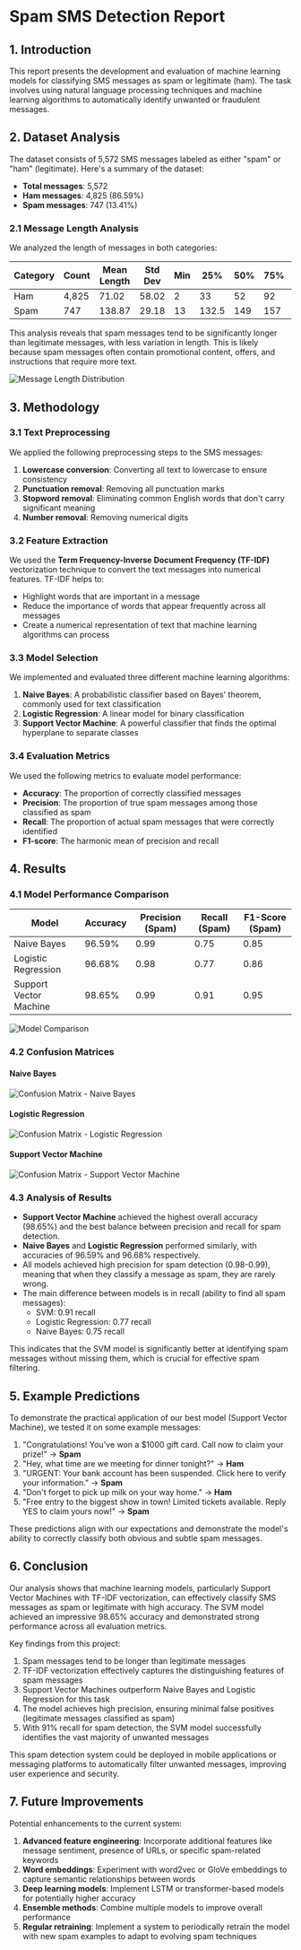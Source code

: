 # Spam SMS Detection Report

## 1. Introduction

This report presents the development and evaluation of machine learning models for classifying SMS messages as spam or legitimate (ham). The task involves using natural language processing techniques and machine learning algorithms to automatically identify unwanted or fraudulent messages.

## 2. Dataset Analysis

The dataset consists of 5,572 SMS messages labeled as either "spam" or "ham" (legitimate). Here's a summary of the dataset:

- **Total messages**: 5,572
- **Ham messages**: 4,825 (86.59%)
- **Spam messages**: 747 (13.41%)

### 2.1 Message Length Analysis

We analyzed the length of messages in both categories:

| Category | Count | Mean Length | Std Dev | Min | 25% | 50% | 75% | Max |
|----------|-------|-------------|---------|-----|-----|-----|-----|-----|
| Ham      | 4,825 | 71.02       | 58.02   | 2   | 33  | 52  | 92  | 910 |
| Spam     | 747   | 138.87      | 29.18   | 13  | 132.5 | 149 | 157 | 224 |

This analysis reveals that spam messages tend to be significantly longer than legitimate messages, with less variation in length. This is likely because spam messages often contain promotional content, offers, and instructions that require more text.

![Message Length Distribution](message_length_distribution.png)

## 3. Methodology

### 3.1 Text Preprocessing

We applied the following preprocessing steps to the SMS messages:

1. **Lowercase conversion**: Converting all text to lowercase to ensure consistency
2. **Punctuation removal**: Removing all punctuation marks
3. **Stopword removal**: Eliminating common English words that don't carry significant meaning
4. **Number removal**: Removing numerical digits

### 3.2 Feature Extraction

We used the **Term Frequency-Inverse Document Frequency (TF-IDF)** vectorization technique to convert the text messages into numerical features. TF-IDF helps to:

- Highlight words that are important in a message
- Reduce the importance of words that appear frequently across all messages
- Create a numerical representation of text that machine learning algorithms can process

### 3.3 Model Selection

We implemented and evaluated three different machine learning algorithms:

1. **Naive Bayes**: A probabilistic classifier based on Bayes' theorem, commonly used for text classification
2. **Logistic Regression**: A linear model for binary classification
3. **Support Vector Machine**: A powerful classifier that finds the optimal hyperplane to separate classes

### 3.4 Evaluation Metrics

We used the following metrics to evaluate model performance:

- **Accuracy**: The proportion of correctly classified messages
- **Precision**: The proportion of true spam messages among those classified as spam
- **Recall**: The proportion of actual spam messages that were correctly identified
- **F1-score**: The harmonic mean of precision and recall

## 4. Results

### 4.1 Model Performance Comparison

| Model | Accuracy | Precision (Spam) | Recall (Spam) | F1-Score (Spam) |
|-------|----------|------------------|---------------|-----------------|
| Naive Bayes | 96.59% | 0.99 | 0.75 | 0.85 |
| Logistic Regression | 96.68% | 0.98 | 0.77 | 0.86 |
| Support Vector Machine | 98.65% | 0.99 | 0.91 | 0.95 |

![Model Comparison](model_comparison.png)

### 4.2 Confusion Matrices

#### Naive Bayes
![Confusion Matrix - Naive Bayes](confusion_matrix_naive_bayes.png)

#### Logistic Regression
![Confusion Matrix - Logistic Regression](confusion_matrix_logistic_regression.png)

#### Support Vector Machine
![Confusion Matrix - Support Vector Machine](confusion_matrix_support_vector_machine.png)

### 4.3 Analysis of Results

- **Support Vector Machine** achieved the highest overall accuracy (98.65%) and the best balance between precision and recall for spam detection.
- **Naive Bayes** and **Logistic Regression** performed similarly, with accuracies of 96.59% and 96.68% respectively.
- All models achieved high precision for spam detection (0.98-0.99), meaning that when they classify a message as spam, they are rarely wrong.
- The main difference between models is in recall (ability to find all spam messages):
  - SVM: 0.91 recall
  - Logistic Regression: 0.77 recall
  - Naive Bayes: 0.75 recall

This indicates that the SVM model is significantly better at identifying spam messages without missing them, which is crucial for effective spam filtering.

## 5. Example Predictions

To demonstrate the practical application of our best model (Support Vector Machine), we tested it on some example messages:

1. "Congratulations! You've won a $1000 gift card. Call now to claim your prize!" → **Spam**
2. "Hey, what time are we meeting for dinner tonight?" → **Ham**
3. "URGENT: Your bank account has been suspended. Click here to verify your information." → **Spam**
4. "Don't forget to pick up milk on your way home." → **Ham**
5. "Free entry to the biggest show in town! Limited tickets available. Reply YES to claim yours now!" → **Spam**

These predictions align with our expectations and demonstrate the model's ability to correctly classify both obvious and subtle spam messages.

## 6. Conclusion

Our analysis shows that machine learning models, particularly Support Vector Machines with TF-IDF vectorization, can effectively classify SMS messages as spam or legitimate with high accuracy. The SVM model achieved an impressive 98.65% accuracy and demonstrated strong performance across all evaluation metrics.

Key findings from this project:

1. Spam messages tend to be longer than legitimate messages
2. TF-IDF vectorization effectively captures the distinguishing features of spam messages
3. Support Vector Machines outperform Naive Bayes and Logistic Regression for this task
4. The model achieves high precision, ensuring minimal false positives (legitimate messages classified as spam)
5. With 91% recall for spam detection, the SVM model successfully identifies the vast majority of unwanted messages

This spam detection system could be deployed in mobile applications or messaging platforms to automatically filter unwanted messages, improving user experience and security.

## 7. Future Improvements

Potential enhancements to the current system:

1. **Advanced feature engineering**: Incorporate additional features like message sentiment, presence of URLs, or specific spam-related keywords
2. **Word embeddings**: Experiment with word2vec or GloVe embeddings to capture semantic relationships between words
3. **Deep learning models**: Implement LSTM or transformer-based models for potentially higher accuracy
4. **Ensemble methods**: Combine multiple models to improve overall performance
5. **Regular retraining**: Implement a system to periodically retrain the model with new spam examples to adapt to evolving spam techniques